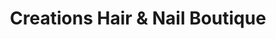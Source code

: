 ---
title: "Creations Hair & Nail Boutique"
url: /middle-river/creations-hair-und-nail-boutique/
shop: Friseur
---